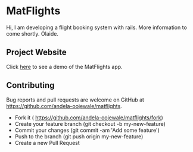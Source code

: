 # MatFlights

Hi,
I am developing a flight booking system with rails.
More information to come shortly.
Olaide.



## Project Website
Click [here](https://matflights.herokuapp.com/) to see a demo of the MatFlights app.


## Contributing

Bug reports and pull requests are welcome on GitHub at https://github.com/andela-oojewale/matflights.

* Fork it ( https://github.com/andela-oojewale/matflights/fork)
* Create your feature branch (git checkout -b my-new-feature)
* Commit your changes (git commit -am 'Add some feature')
* Push to the branch (git push origin my-new-feature)
* Create a new Pull Request


